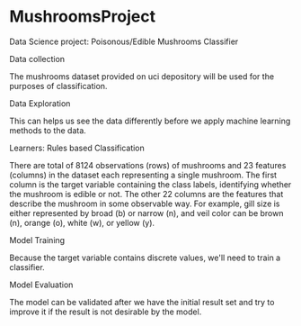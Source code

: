 # MushroomsProject
Data Science project: Poisonous/Edible Mushrooms Classifier
 

Data collection	

The mushrooms dataset provided on uci depository will be used for the purposes of classification.

Data Exploration

This can helps us see the data differently before we apply machine learning methods to the data.

Learners: Rules based Classification 

There are total of 8124 observations (rows) of mushrooms and 23 features (columns) in the dataset each representing a single mushroom. The first column is the target variable containing the class labels, identifying whether the mushroom is edible or not. The other 22 columns are the features that describe the mushroom in some observable way. For example, gill size is either represented by broad (b) or narrow (n), and veil color can be brown (n), orange (o), white (w), or yellow (y).

Model Training

Because the target variable contains discrete values, we'll need to train a classifier. 

Model Evaluation

The model can be validated after we have the initial result set and try to improve it if the result is not desirable by the model.
